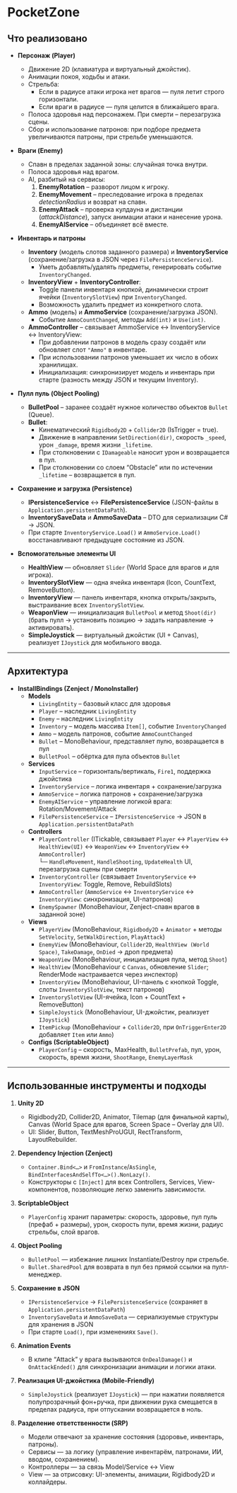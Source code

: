 # PocketZone

## Что реализовано

- **Персонаж (Player)**
  - Движение 2D (клавиатура и виртуальный джойстик).
  - Анимации покоя, ходьбы и атаки.
  - Стрельба:
    - Если в радиусе атаки игрока нет врагов — пуля летит строго горизонтали.
    - Если враги в радиусе — пуля целится в ближайшего врага.
  - Полоса здоровья над персонажем. При смерти – перезагрузка сцены.
  - Сбор и использование патронов: при подборе предмета увеличиваются патроны, при стрельбе уменьшаются.

- **Враги (Enemy)**
  - Спавн в пределах заданной зоны: случайная точка внутри.
  - Полоса здоровья над врагом.
  - AI, разбитый на сервисы:
    1. **EnemyRotation** – разворот лицом к игроку.
    2. **EnemyMovement** – преследование игрока в пределах _detectionRadius_ и возврат на спавн.
    3. **EnemyAttack** – проверка кулдауна и дистанции (_attackDistance_), запуск анимации атаки и нанесение урона.
    4. **EnemyAIService** – объединяет всё вместе.

- **Инвентарь и патроны**
  - **Inventory** (модель слотов заданного размера) и **InventoryService** (сохранение/загрузка в JSON через `FilePersistenceService`).
    - Уметь добавлять/удалять предметы, генерировать событие `InventoryChanged`.
  - **InventoryView** + **InventoryController**:
    - Toggle панели инвентаря кнопкой, динамически строит ячейки (`InventorySlotView`) при `InventoryChanged`.
    - Возможность удалить предмет из конкретного слота.
  - **Ammo** (модель) и **AmmoService** (сохранение/загрузка JSON).
    - Событие `AmmoCountChanged`, методы `Add(int)` и `Use(int)`.
  - **AmmoController** – связывает AmmoService ↔ InventoryService ↔ InventoryView:
    - При добавлении патронов в модель сразу создаёт или обновляет слот `"Ammo"` в инвентаре.
    - При использовании патронов уменьшает их число в обоих хранилищах.
    - Инициализация: синхронизирует модель и инвентарь при старте (разность между JSON и текущим Inventory).

- **Пулл пуль (Object Pooling)**
  - **BulletPool** – заранее создаёт нужное количество объектов `Bullet` (Queue).
  - **Bullet**:
    - Кинематический `Rigidbody2D` + `Collider2D` (IsTrigger = true).
    - Движение в направлении `SetDirection(dir)`, скорость `_speed`, урон `_damage`, время жизни `_lifetime`.
    - При столкновении с `IDamageable` наносит урон и возвращается в пул.
    - При столкновении со слоем “Obstacle” или по истечении `_lifetime` – возвращается в пул.

- **Сохранение и загрузка (Persistence)**
  - **IPersistenceService** ↔ **FilePersistenceService** (JSON-файлы в `Application.persistentDataPath`).
  - **InventorySaveData** и **AmmoSaveData** – DTO для сериализации C# → JSON.
  - При старте `InventoryService.Load()` и `AmmoService.Load()` восстанавливают предыдущее состояние из JSON.

- **Вспомогательные элементы UI**
  - **HealthView** — обновляет `Slider` (World Space для врагов и для игрока).
  - **InventorySlotView** — одна ячейка инвентаря (Icon, CountText, RemoveButton).
  - **InventoryView** — панель инвентаря, кнопка открыть/закрыть, выстраивание всех `InventorySlotView`.
  - **WeaponView** — инициализация `BulletPool` и метод `Shoot(dir)` (брать пулл → установить позицию → задать направление → активировать).
  - **SimpleJoystick** — виртуальный джойстик (UI + Canvas), реализует `IJoystick` для мобильного ввода.

---

## Архитектура

- **InstallBindings (Zenject / MonoInstaller)**
  - **Models**
    - `LivingEntity`  – базовый класс для здоровья
    - `Player`       – наследник `LivingEntity`
    - `Enemy`        – наследник `LivingEntity`
    - `Inventory`    – модель массива `Item[]`, событие `InventoryChanged`
    - `Ammo`         – модель патронов, событие `AmmoCountChanged`
    - `Bullet`       – MonoBehaviour, представляет пулю, возвращается в пул
    - `BulletPool`   – обёртка для пула объектов `Bullet`
  - **Services**
    - `InputService`           – горизонталь/вертикаль, `Fire1`, поддержка джойстика
    - `InventoryService`        – логика инвентаря + сохранение/загрузка
    - `AmmoService`             – логика патронов + сохранение/загрузка
    - `EnemyAIService`          – управление логикой врага: Rotation/Movement/Attack
    - `FilePersistenceService` – `IPersistenceService` → JSON в `Application.persistentDataPath`
  - **Controllers**
    - `PlayerController`  (ITickable, связывает `Player` ↔ `PlayerView` ↔ `HealthView(UI)` ↔ `WeaponView` ↔ `InventoryView` ↔ `AmmoController`)  
      └─ `HandleMovement`, `HandleShooting`, `UpdateHealth` UI, перезагрузка сцены при смерти  
    - `InventoryController` (связывает `InventoryService` ↔ `InventoryView`: Toggle, Remove, RebuildSlots)  
    - `AmmoController`       (`AmmoService` ↔ `InventoryService` ↔ `InventoryView`: синхронизация, UI-патронов)  
    - `EnemySpawner`        (MonoBehaviour, Zenject-спавн врагов в заданной зоне)
  - **Views**
    - `PlayerView`            (MonoBehaviour, `Rigidbody2D` + `Animator` + методы `SetVelocity`, `SetWalkDirection`, `PlayAttack`)
    - `EnemyView`             (MonoBehaviour, `Collider2D`, `HealthView (World Space)`, `TakeDamage`, `OnDied` → дроп предмета)
    - `WeaponView`            (MonoBehaviour, инициализация пула, метод `Shoot`)
    - `HealthView`            (MonoBehaviour с `Canvas`, обновление `Slider`; RenderMode настраивается через инспектор)
    - `InventoryView`         (MonoBehaviour, UI-панель с кнопкой Toggle, слоты `InventorySlotView`, текст патронов)
    - `InventorySlotView`     (UI-ячейка, Icon + CountText + RemoveButton)
    - `SimpleJoystick`        (MonoBehaviour, UI-джойстик, реализует `IJoystick`)
    - `ItemPickup`            (MonoBehaviour + `Collider2D`, при `OnTriggerEnter2D` добавляет `Item` или `Ammo`)
  - **Configs (ScriptableObject)**
    - `PlayerConfig` – скорость, MaxHealth, `BulletPrefab`, пул, урон, скорость, время жизни, `ShootRange`, `EnemyLayerMask`
---

## Использованные инструменты и подходы

1. **Unity 2D**  
   - Rigidbody2D, Collider2D, Animator, Tilemap (для финальной карты), Canvas (World Space для врагов, Screen Space – Overlay для UI).
   - UI: Slider, Button, TextMeshProUGUI, RectTransform, LayoutRebuilder.

2. **Dependency Injection (Zenject)**  
   - `Container.Bind<…>` и `FromInstance`/`AsSingle`, `BindInterfacesAndSelfTo<…>().NonLazy()`.  
   - Конструкторы с `[Inject]` для всех Controllers, Services, View-компонентов, позволяющие легко заменить зависимости.

3. **ScriptableObject**  
   - `PlayerConfig` хранит параметры: скорость, здоровье, пул пуль (префаб + размеры), урон, скорость пули, время жизни, радиус стрельбы, слой врагов.  

4. **Object Pooling**  
   - `BulletPool` — избежание лишних Instantiate/Destroy при стрельбе.
   - `Bullet.SharedPool` для возврата в пул без прямой ссылки на пулл-менеджер.

5. **Сохранение в JSON**  
   - `IPersistenceService` → `FilePersistenceService` (сохраняет в `Application.persistentDataPath`)  
   - `InventorySaveData` и `AmmoSaveData` — сериализуемые структуры для хранения в JSON  
   - При старте `Load()`, при изменениях `Save()`.

6. **Animation Events**  
   - В клипе “Attack” у врага вызываются `OnDealDamage()` и `OnAttackEnded()` для синхронизации анимации и логики атаки.

7. **Реализация UI-джойстика (Mobile-Friendly)**  
   - `SimpleJoystick` (реализует `IJoystick`) — при нажатии появляется полупрозрачный фон+ручка, при движении рука смещается в пределах радиуса, при отпускании возвращается в ноль.

8. **Разделение ответственности (SRP)**  
   - Модели отвечают за хранение состояния (здоровье, инвентарь, патроны).  
   - Сервисы — за логику (управление инвентарём, патронами, ИИ, вводом, сохранением).  
   - Контроллеры — за связь Model/Service ↔ View  
   - View — за отрисовку: UI-элементы, анимации, Rigidbody2D и коллайдеры.